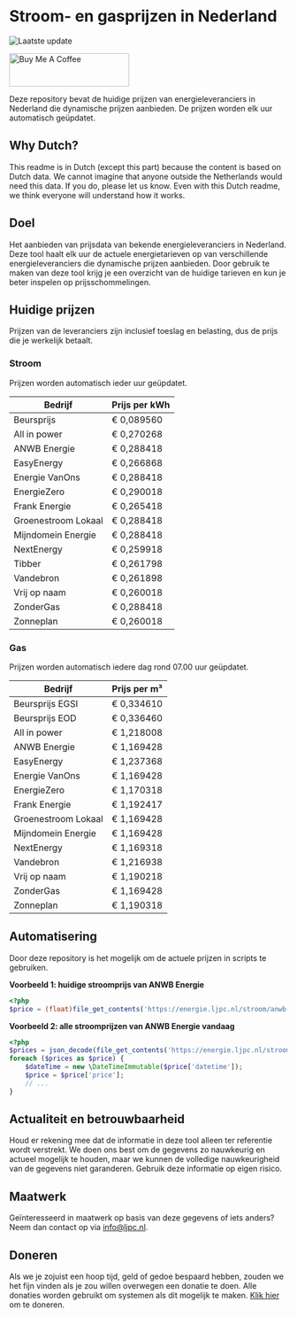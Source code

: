 # Stroom- en gasprijzen in Nederland

![Laatste update](https://img.shields.io/badge/laatste%20update-2024--09--22%2003%3A00%20CET-brightgreen)

<a href="https://www.buymeacoffee.com/Lars-" target="_blank"><img src="https://cdn.buymeacoffee.com/buttons/v2/default-orange.png" alt="Buy Me A Coffee" height="60" style="height: 60px !important;width: 217px !important;" ></a>

Deze repository bevat de huidige prijzen van energieleveranciers in Nederland die dynamische prijzen aanbieden. De prijzen worden elk uur automatisch geüpdatet.

## Why Dutch?

This readme is in Dutch (except this part) because the content is based on Dutch data. We cannot imagine that anyone outside the Netherlands would need this data. If you do, please let us know. Even with this Dutch readme, we think
everyone will understand how it works.

## Doel

Het aanbieden van prijsdata van bekende energieleveranciers in Nederland. Deze tool haalt elk uur de actuele energietarieven op van verschillende energieleveranciers die dynamische prijzen aanbieden. Door gebruik te maken van deze tool
krijg je een overzicht van de huidige tarieven en kun je beter inspelen op prijsschommelingen.

## Huidige prijzen

Prijzen van de leveranciers zijn inclusief toeslag en belasting, dus de prijs die je werkelijk betaalt.

### Stroom

Prijzen worden automatisch ieder uur geüpdatet.

 Bedrijf | Prijs per kWh 
---------|---------------
Beursprijs | € 0,089560
All in power | € 0,270268
ANWB Energie | € 0,288418
EasyEnergy | € 0,266868
Energie VanOns | € 0,288418
EnergieZero | € 0,290018
Frank Energie | € 0,265418
Groenestroom Lokaal | € 0,288418
Mijndomein Energie | € 0,288418
NextEnergy | € 0,259918
Tibber | € 0,261798
Vandebron | € 0,261898
Vrij op naam | € 0,260018
ZonderGas | € 0,288418
Zonneplan | € 0,260018


### Gas

Prijzen worden automatisch iedere dag rond 07.00 uur geüpdatet.

 Bedrijf | Prijs per m³ 
---------|--------------
Beursprijs EGSI | € 0,334610
Beursprijs EOD | € 0,336460
All in power | € 1,218008
ANWB Energie | € 1,169428
EasyEnergy | € 1,237368
Energie VanOns | € 1,169428
EnergieZero | € 1,170318
Frank Energie | € 1,192417
Groenestroom Lokaal | € 1,169428
Mijndomein Energie | € 1,169428
NextEnergy | € 1,169318
Vandebron | € 1,216938
Vrij op naam | € 1,190218
ZonderGas | € 1,169428
Zonneplan | € 1,190318


## Automatisering

Door deze repository is het mogelijk om de actuele prijzen in scripts te gebruiken.

**Voorbeeld 1: huidige stroomprijs van ANWB Energie**

```php
<?php
$price = (float)file_get_contents('https://energie.ljpc.nl/stroom/anwb-energie-nu.txt');

```

**Voorbeeld 2: alle stroomprijzen van ANWB Energie vandaag**

```php
<?php
$prices = json_decode(file_get_contents('https://energie.ljpc.nl/stroom/all-in-power-vandaag.json'),true);
foreach ($prices as $price) {
    $dateTime = new \DateTimeImmutable($price['datetime']);
    $price = $price['price'];
    // ...
}
```

## Actualiteit en betrouwbaarheid

Houd er rekening mee dat de informatie in deze tool alleen ter referentie wordt verstrekt. We doen ons best om de gegevens zo nauwkeurig en actueel mogelijk te houden, maar we kunnen de volledige nauwkeurigheid van de gegevens niet
garanderen. Gebruik deze informatie op eigen risico.

## Maatwerk

Geïnteresseerd in maatwerk op basis van deze gegevens of iets anders? Neem dan contact op
via [info@ljpc.nl](mailto:info@ljpc.nl?subject=Energie%20prijzen).

## Doneren

Als we je zojuist een hoop tijd, geld of gedoe bespaard hebben, zouden we het fijn vinden als je zou willen overwegen een
donatie te doen. Alle donaties worden gebruikt om systemen als dit mogelijk te
maken. [Klik hier](https://www.buymeacoffee.com/Lars-) om te doneren.
